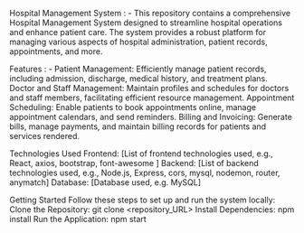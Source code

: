 Hospital Management System : -
        This repository contains a comprehensive Hospital Management System designed to streamline hospital operations and enhance patient care.
        The system provides a robust platform for managing various aspects of hospital administration, patient records, appointments, and more.

Features : -
        Patient Management: Efficiently manage patient records, including admission, discharge, medical history, and treatment plans.
        Doctor and Staff Management: Maintain profiles and schedules for doctors and staff members, facilitating efficient resource management.
        Appointment Scheduling: Enable patients to book appointments online, manage appointment calendars, and send reminders.
        Billing and Invoicing: Generate bills, manage payments, and maintain billing records for patients and services rendered.
        
Technologies Used
        Frontend: [List of frontend technologies used, e.g., React, axios, bootstrap, font-awesome ]
        Backend: [List of backend technologies used, e.g., Node.js, Express, cors, mysql, nodemon, router, anymatch]
        Database: [Database used, e.g. MySQL]

Getting Started
        Follow these steps to set up and run the system locally:
        Clone the Repository: git clone <repository_URL>
        Install Dependencies: npm install 
        Run the Application: npm start 
